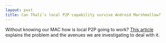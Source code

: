 ```yaml
---
layout: post
title: Can Thali’s local P2P capability survive Android Marshmallow?
---
```

Without knowing our MAC how is local P2P going to work? [This article](http://www.goland.org/thalilocalp2psurvivingmarshmallow/) explains the problem and the avenues we are investigating to deal with it.

